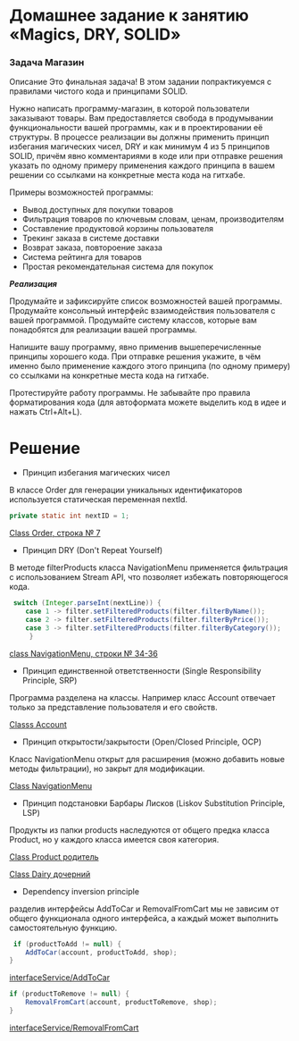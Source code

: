 # Домашнее задание к занятию «Magics, DRY, SOLID»
### Задача Магазин
Описание
Это финальная задача! В этом задании попрактикуемся с правилами чистого кода и принципами SOLID.

Нужно написать программу-магазин, в которой пользователи заказывают товары. Вам предоставляется свобода в продумывании функциональности вашей программы, как и в проектировании её структуры. В процессе реализации вы должны применить принцип избегания магических чисел, DRY и как минимум 4 из 5 принципов SOLID, причём явно комментариями в коде или при отправке решения указать по одному примеру применения каждого принципа в вашем решении со ссылками на конкретные места кода на гитхабе.

Примеры возможностей программы:

- Вывод доступных для покупки товаров
- Фильтрация товаров по ключевым словам, ценам, производителям
- Составление продуктовой корзины пользователя
- Трекинг заказа в системе доставки
- Возврат заказа, повтороение заказа
- Система рейтинга для товаров
- Простая рекомендательная система для покупок

___Реализация___

Продумайте и зафиксируйте список возможностей вашей программы.
Продумайте консольный интерфейс взаимодействия пользователя с вашей программой.
Продумайте систему классов, которые вам понадобятся для реализации вашей программы.

Напишите вашу программу, явно применив вышеперечисленные принципы хорошего кода.
При отправке решения укажите, в чём именно было применение каждого этого принципа (по одному примеру) со ссылками на конкретные места кода на гитхабе.

Протестируйте работу программы. Не забывайте про правила форматирования кода (для автоформата можете выделить код в идее и нажать Ctrl+Alt+L).

# Решение

- Принцип избегания магических чисел

В классе Order для генерации уникальных идентификаторов используется статическая переменная nextId.
```java
private static int nextID = 1;
```
[Class Order, строка № 7](https://github.com/ScaleDragon/Magics_DRY_SOLID_Task_Store/blob/c279b0e3140d818cce8b773c74829a8a81c31b00/netology/Order.java#L7)
- Принцип DRY (Don't Repeat Yourself)

В методе filterProducts класса NavigationMenu применяется фильтрация с использованием Stream API,
 что позволяет избежать повторяющегося кода.
```java
 switch (Integer.parseInt(nextLine)) {
    case 1 -> filter.setFilteredProducts(filter.filterByName());
    case 2 -> filter.setFilteredProducts(filter.filterByPrice());
    case 3 -> filter.setFilteredProducts(filter.filterByCategory());
     }
 ```
[class NavigationMenu, строки № 34-36](https://github.com/ScaleDragon/Magics_DRY_SOLID_Task_Store/blob/300cb3b1fca376fad4122017b84cc9feda8e6588/netology/NavigationMenu.java#L34C20-L36C27)

-  Принцип единственной ответственности (Single Responsibility Principle, SRP)

Программа разделена на классы.
Например класс Account отвечает только за представление пользователя и его свойств.

[Classs Account](https://github.com/ScaleDragon/Magics_DRY_SOLID_Task_Store/blob/300cb3b1fca376fad4122017b84cc9feda8e6588/netology/Account.java#L8C1-L21C1)

   - Принцип открытости/закрытости (Open/Closed Principle, OCP)

 Класс NavigationMenu открыт для расширения (можно добавить новые методы фильтрации), но закрыт для модификации.

 [Class NavigationMenu](https://github.com/ScaleDragon/Magics_DRY_SOLID_Task_Store/blob/300cb3b1fca376fad4122017b84cc9feda8e6588/netology/NavigationMenu.java#L11)

  - Принцип подстановки Барбары Лисков (Liskov Substitution Principle, LSP)

 Продукты из папки products наследуются от общего предка класса Product, но у каждого класса имеется своя категория.

 [Class Product родитель](https://github.com/ScaleDragon/Magics_DRY_SOLID_Task_Store/blob/300cb3b1fca376fad4122017b84cc9feda8e6588/netology/Product.java#L6)

[Class Dairy дочерний](https://github.com/ScaleDragon/Magics_DRY_SOLID_Task_Store/blob/300cb3b1fca376fad4122017b84cc9feda8e6588/netology/products/Dairy.java#L11)

- Dependency inversion principle 
  
разделив интерфейсы AddToCar и RemovalFromCart мы не зависим от общего
функционала одного интерфейса, а каждый может выполнить самостоятельную функцию.

```java
 if (productToAdd != null) {
    AddToCar(account, productToAdd, shop);
}
```

[interfaceService/AddToCar ](https://github.com/ScaleDragon/Magics_DRY_SOLID_Task_Store/blob/300cb3b1fca376fad4122017b84cc9feda8e6588/netology/NavigationMenu.java#L49)

```java
if (productToRemove != null) {
    RemovalFromCart(account, productToRemove, shop);
}
```
[interfaceService/RemovalFromCart](https://github.com/ScaleDragon/Magics_DRY_SOLID_Task_Store/blob/300cb3b1fca376fad4122017b84cc9feda8e6588/netology/NavigationMenu.java#L66)